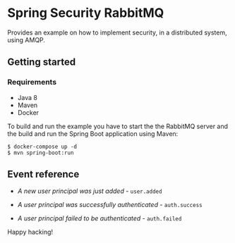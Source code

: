 Spring Security RabbitMQ
========================

Provides an example on how to implement security, in a distributed system,
using AMQP.

Getting started
---------------

### Requirements

* Java 8
* Maven
* Docker

To build and run the example you have to start the the RabbitMQ server and the
build and run the Spring Boot application using Maven:

    $ docker-compose up -d
    $ mvn spring-boot:run

Event reference
---------------

* _A new user principal was just added_ - `user.added`

* _A user principal was successfully authenticated_ - `auth.success`

* _A user principal failed to be authenticated_ - `auth.failed`

Happy hacking!
